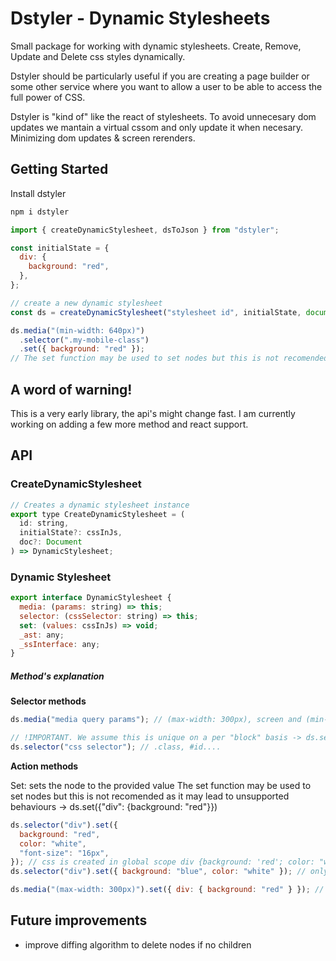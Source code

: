 # Dstyler - Dynamic Stylesheets

Small package for working with dynamic stylesheets. Create, Remove, Update and Delete css styles dynamically.

Dstyler should be particularly useful if you are creating a page builder or some other service where you want to allow a user to be able to access the full power of CSS.

Dstyler is "kind of" like the react of stylesheets. To avoid unnecesary dom updates we mantain a virtual cssom and only update it when necesary. Minimizing dom updates & screen rerenders.

## Getting Started

Install dstyler

```bash
npm i dstyler
```

```js
import { createDynamicStylesheet, dsToJson } from "dstyler";

const initialState = {
  div: {
    background: "red",
  },
};

// create a new dynamic stylesheet
const ds = createDynamicStylesheet("stylesheet id", initialState, document);

ds.media("(min-width: 640px)")
  .selector(".my-mobile-class")
  .set({ background: "red" });
// The set function may be used to set nodes but this is not recomended as it may lead to unsupported behaviours -> ds.set({"div": {background: "red"}})
```

## A word of warning!

This is a very early library, the api's might change fast. I am currently working on adding a few more method and react support.

## API

### CreateDynamicStylesheet

```js
// Creates a dynamic stylesheet instance
export type CreateDynamicStylesheet = (
  id: string,
  initialState?: cssInJs,
  doc?: Document
) => DynamicStylesheet;
```

### Dynamic Stylesheet

```js
export interface DynamicStylesheet {
  media: (params: string) => this;
  selector: (cssSelector: string) => this;
  set: (values: cssInJs) => void;
  _ast: any;
  _ssInterface: any;
}
```

##### Method's explanation

**Selector methods**

```js
ds.media("media query params"); // (max-width: 300px), screen and (min-width:700px) ....

// !IMPORTANT. We assume this is unique on a per "block" basis -> ds.selector("div") always refers to the same css block while ds.media(id).selector('div') refers to a different node
ds.selector("css selector"); // .class, #id....
```

**Action methods**

Set: sets the node to the provided value
The set function may be used to set nodes but this is not recomended as it may lead to unsupported behaviours -> ds.set({"div": {background: "red"}})

```js
ds.selector("div").set({
  background: "red",
  color: "white",
  "font-size": "16px",
}); // css is created in global scope div {background: 'red'; color: "white"; font-size: "16px"}
ds.selector("div").set({ background: "blue", color: "white" }); // only background is changed to blue and font-sized removed so result is div {background: "blue"; color: "white"}

ds.media("(max-width: 300px)").set({ div: { background: "red" } }); // NOT RECOMENDED
```

## Future improvements

- improve diffing algorithm to delete nodes if no children
